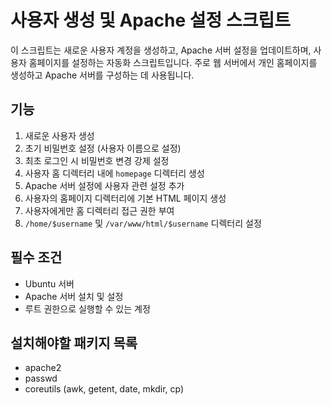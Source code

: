 # 사용자 생성 및 Apache 설정 스크립트
이 스크립트는 새로운 사용자 계정을 생성하고, Apache 서버 설정을 업데이트하며, 사용자 홈페이지를 설정하는 자동화 스크립트입니다. 주로 웹 서버에서 개인 홈페이지를 생성하고 Apache 서버를 구성하는 데 사용됩니다.


## 기능

1. 새로운 사용자 생성
2. 초기 비밀번호 설정 (사용자 이름으로 설정)
3. 최초 로그인 시 비밀번호 변경 강제 설정
4. 사용자 홈 디렉터리 내에 `homepage` 디렉터리 생성
5. Apache 서버 설정에 사용자 관련 설정 추가
6. 사용자의 홈페이지 디렉터리에 기본 HTML 페이지 생성
7. 사용자에게만 홈 디렉터리 접근 권한 부여
8. `/home/$username` 및 `/var/www/html/$username` 디렉터리 설정

## 필수 조건
  - Ubuntu 서버
  - Apache 서버 설치 및 설정
  - 루트 권한으로 실행할 수 있는 계정

## 설치해야할 패키지 목록
  - apache2
  - passwd
  - coreutils (awk, getent, date, mkdir, cp)

